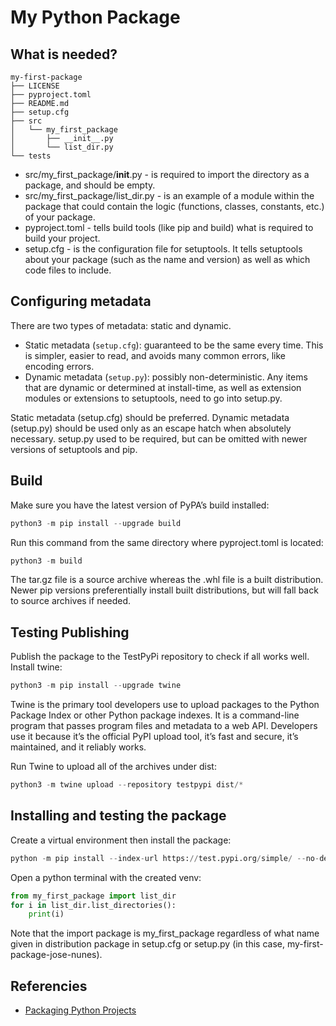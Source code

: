 # My Python Package

## What is needed?

```
my-first-package
├── LICENSE
├── pyproject.toml
├── README.md
├── setup.cfg
├── src
│   └── my_first_package
│       ├── __init__.py
│       └── list_dir.py
└── tests
```
- src/my_first_package/__init__.py - is required to import the directory as a package, and should be empty.
- src/my_first_package/list_dir.py - is an example of a module within the package that could contain the logic (functions, classes, constants, etc.) of your package.
- pyproject.toml - tells build tools (like pip and build) what is required to build your project. 
- setup.cfg - is the configuration file for setuptools. It tells setuptools about your package (such as the name and version) as well as which code files to include.

## Configuring metadata
There are two types of metadata: static and dynamic.

- Static metadata (`setup.cfg`): guaranteed to be the same every time. This is simpler, easier to read, and avoids many common errors, like encoding errors.
- Dynamic metadata (`setup.py`): possibly non-deterministic. Any items that are dynamic or determined at install-time, as well as extension modules or extensions to setuptools, need to go into setup.py.

Static metadata (setup.cfg) should be preferred. Dynamic metadata (setup.py) should be used only as an escape hatch when absolutely necessary. setup.py used to be required, but can be omitted with newer versions of setuptools and pip.

## Build
Make sure you have the latest version of PyPA’s build installed:
```python
python3 -m pip install --upgrade build
```

Run this command from the same directory where pyproject.toml is located:
```python
python3 -m build
```
The tar.gz file is a source archive whereas the .whl file is a built distribution. Newer pip versions preferentially install built distributions, but will fall back to source archives if needed.

## Testing Publishing
Publish the package to the TestPyPi repository to check if all works well.
Install twine:
```python
python3 -m pip install --upgrade twine
```
Twine is the primary tool developers use to upload packages to the Python Package Index or other Python package indexes. It is a command-line program that passes program files and metadata to a web API. Developers use it because it’s the official PyPI upload tool, it’s fast and secure, it’s maintained, and it reliably works.

Run Twine to upload all of the archives under dist:
```python
python3 -m twine upload --repository testpypi dist/*
```

## Installing and testing the package
Create a virtual environment then install the package:
```python
python -m pip install --index-url https://test.pypi.org/simple/ --no-deps my-first-package-jose-nunes
```

Open a python terminal with the created venv:
```python
from my_first_package import list_dir
for i in list_dir.list_directories():
    print(i)
```

Note that the import package is my_first_package regardless of what name given in distribution package in setup.cfg or setup.py (in this case, my-first-package-jose-nunes).

## Referencies
- [Packaging Python Projects](https://packaging.python.org/tutorials/packaging-projects/)
